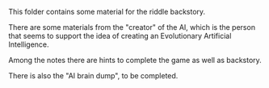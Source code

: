 This folder contains some material for the riddle backstory.

There are some materials from the "creator" of the AI, which is the person that
seems to support the idea of creating an Evolutionary Artificial Intelligence.

Among the notes there are hints to complete the game as well as backstory.

There is also the "AI brain dump", to be completed.

